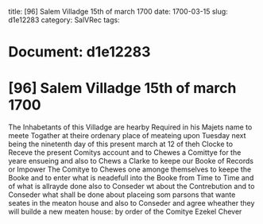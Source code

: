 title: [96] Salem Villadge 15th of march 1700
date: 1700-03-15
slug: d1e12283
category: SalVRec
tags: 




# Document: d1e12283


# [96] Salem Villadge 15th of march 1700

The Inhabetants of this Villadge are hearby Required in his Majets name to meete Togather at theire ordenary place of meateing upon Tuesday next being the ninetenth day of this present march at 12 of theh Clocke to Receve the present Comitys account and to Chewes a Comittye for the yeare ensueing and also to Chews a Clarke to keepe our Booke of Records or Impower The Comitye to Chewes one amonge themselves to keepe the Booke and to enter what is neadefull into the Booke from Time to Time and of what is allrayde done also to Conseder wt about the Contrebution and to Conseder what shall be done about placeing som parsons that wante seates in the meaton house and also to Conseder and agree wheather they will builde a new meaten house: by order of the Comitye Ezekel Chever
